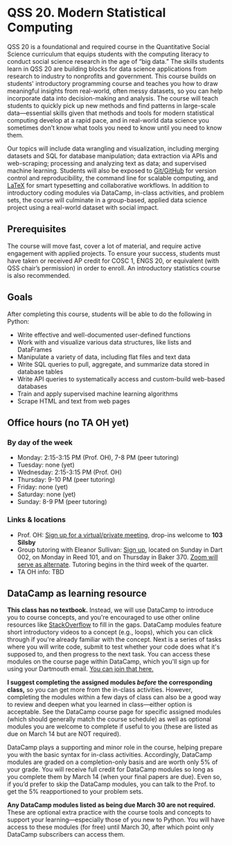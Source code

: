 # QSS 20. Modern Statistical Computing

QSS 20 is a foundational and required course in the Quantitative Social Science curriculum that equips students with the computing literacy to conduct social science research in the age of “big data.” The skills students learn in QSS 20 are building blocks for data science applications from research to industry to nonprofits and government. This course builds on students' introductory programming course and teaches you how to draw meaningful insights from real-world, often messy datasets, so you can help incorporate data into decision-making and analysis. The course will teach students to quickly pick up new methods and find patterns in large-scale data—essential skills given that methods and tools for modern statistical computing develop at a rapid pace, and in real-world data science you sometimes don’t know what tools you need to know until you need to know them. 

Our topics will include data wrangling and visualization, including merging datasets and SQL for database manipulation; data extraction via APIs and web-scraping; processing and analyzing text as data; and supervised machine learning. Students will also be exposed to [Git/GitHub](https://product.hubspot.com/blog/git-and-github-tutorial-for-beginners) for version control and reproducibility, the command line for scalable computing, and [LaTeX](https://www.overleaf.com/learn/latex/Learn_LaTeX_in_30_minutes) for smart typesetting and collaborative workflows. In addition to introductory coding modules via DataCamp, in-class activities, and problem sets, the course will culminate in a group-based, applied data science project using a real-world dataset with social impact.


## Prerequisites 

The course will move fast, cover a lot of material, and require active engagement with applied projects. To ensure your success, students must have taken or received AP credit for COSC 1, ENGS 20, or equivalent (with QSS chair’s permission) in order to enroll. An introductory statistics course is also recommended.


## Goals

After completing this course, students will be able to do the following in Python:

* Write effective and well-documented user-defined functions
* Work with and visualize various data structures, like lists and DataFrames
* Manipulate a variety of data, including flat files and text data
* Write SQL queries to pull, aggregate, and summarize data stored in database tables
* Write API queries to systematically access and custom-build web-based databases
* Train and apply supervised machine learning algorithms
* Scrape HTML and text from web pages


## Office hours (no TA OH yet)

### By day of the week

* Monday: 2:15-3:15 PM (Prof. OH), 7-8 PM (peer tutoring)
* Tuesday: none (yet)
* Wednesday: 2:15-3:15 PM (Prof. OH)
* Thursday: 9-10 PM (peer tutoring)
* Friday: none (yet)
* Saturday: none (yet)
* Sunday: 8-9 PM (peer tutoring)


### Links & locations

* Prof. OH: [Sign up for a virtual/private meeting](https://calendly.com/jaren_haber_qss), drop-ins welcome to **103 Silsby**
* Group tutoring with Eleanor Sullivan: [Sign up](https://grouptutoring.dartmouth.edu/terms/23W/groups/12210), located on Sunday in Dart 002, on Monday in Reed 101, and on Thursday in Baker 370. [Zoom will serve as alternate](https://dartmouth.zoom.us/j/96707419408?pwd=SzJPYVQ1M0RRZmUzWWpJMzFZWXdHdz09). Tutoring begins in the third week of the quarter.
* TA OH info: TBD


## DataCamp as learning resource

**This class has no textbook.** Instead, we will use DataCamp to introduce you to course concepts, and you're encouraged to use other online resources like [StackOverflow](https://stackoverflow.com/) to fill in the gaps. DataCamp modules feature short introductory videos to a concept (e.g., loops), which you can click through if you're already familiar with the concept. Next is a series of tasks where you will write code, submit to test whether your code does what it's supposed to, and then progress to the next task. You can access these modules on the course page within DataCamp, which you'll sign up for using your Dartmouth email. [You can join that here.](https://www.datacamp.com/groups/shared_links/434e7826f38af70536acc1d3bf83fe921babc9c35b966195cf577468505c0473) 

**I suggest completing the assigned modules *before* the corresponding class,** so you can get more from the in-class activities. However, completing the modules within a few days of class can also be a good way to review and deepen what you learned in class—either option is acceptable. See the DataCamp course page for specific assigned modules (which should generally match the course schedule) as well as optional modules you are welcome to complete if useful to you (these are listed as due on March 14 but are NOT required).

DataCamp plays a supporting and minor role in the course, helping prepare you with the basic syntax for in-class activities. Accordingly, DataCamp modules are graded on a completion-only basis and are worth only 5% of your grade. You will receive full credit for DataCamp modules so long as you complete them by March 14 (when your final papers are due). Even so, if you’d prefer to skip the DataCamp modules, you can talk to the Prof. to get the 5% reapportioned to your problem sets.

**Any DataCamp modules listed as being due March 30 are not required.** These are optional extra practice with the course tools and concepts to support your learning—especially those of you new to Python. You will have access to these modules (for free) until March 30, after which point only DataCamp subscribers can access them. 